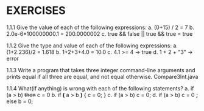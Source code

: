 # EXERCISES

1.1.1 Give the value of each of the following expressions:
    a. (0+15) / 2 = 7
    b. 2.0e-6*100000000.1 = 200.0000002
    c. true && false || true && true = true

1.1.2 Give the type and value of each of the following expressions:
    a. (1+2.236)/2 = 1.618
    b. 1+2+3+4.0 = 10.0
    c. 4.1 >= 4 -> true
    d. 1 + 2 + "3" -> error

1.1.3 Write a program that takes three integer command-line arguments and prints equal if all three are equal, and not equal otherwise.
    Compare3Int.java

1.1.4 What(if anything) is wrong with each of the following statements?
    a. if (a > b) ~~then~~ c = 0
    b. if **(** a > b **)** { c = 0; }
    c. if (a > b) c = 0;
    d. if (a > b) c = 0 **;** else b = 0;
